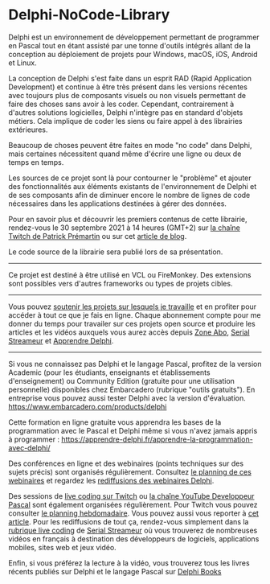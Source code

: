 # Delphi-NoCode-Library
Delphi est un environnement de développement permettant de programmer en Pascal tout en étant assisté par une tonne d'outils intégrés allant de la conception au déploiement de projets pour Windows, macOS, iOS, Android et Linux.

La conception de Delphi s'est faite dans un esprit RAD (Rapid Application Development) et continue à être très présent dans les versions récentes avec toujours plus de composants visuels ou non visuels permettant de faire des choses sans avoir à les coder. Cependant, contrairement à d'autres solutions logicielles, Delphi n'intègre pas en standard d'objets métiers. Cela implique de coder les siens ou faire appel à des librairies extérieures.

Beaucoup de choses peuvent être faites en mode "no code" dans Delphi, mais certaines nécessitent quand même d'écrire une ligne ou deux de temps en temps.

Les sources de ce projet sont là pour contourner le "problème" et ajouter des fonctionnalités aux éléments existants de l'environnement de Delphi et de ses composants afin de diminuer encore le nombre de lignes de code nécessaires dans les applications destinées à gérer des données.

Pour en savoir plus et découvrir les premiers contenus de cette librairie, rendez-vous le 30 septembre 2021 à 14 heures (GMT+2) sur [la chaîne Twitch de Patrick Prémartin](https://www.twitch.tv/patrickpremartin) ou sur cet [article de blog](https://developpeur-pascal.fr/p/___00n-coder-sans-coder-delphi-en-mode-nocode-c-est-possible-webinaire-le-30-septembre-a-14-heures.html).

Le code source de la librairie sera publié lors de sa présentation.

-----

Ce projet est destiné à être utilisé en VCL ou FireMonkey. Des extensions sont possibles vers d'autres frameworks ou types de projets cibles.

-----

Vous pouvez [soutenir les projets sur lesquels je travaille](https://vasur.fr/sponsoropensource) et en profiter pour accéder à tout ce que je fais en ligne. Chaque abonnement compte pour me donner du temps pour travailer sur ces projets open source et produire les articles et les vidéos auxquels vous aurez accès depuis [Zone Abo](https://zone-abo.fr), [Serial Streameur](https://serialstreameur.fr) et [Apprendre Delphi](https://apprendre-delphi.fr).

-----

Si vous ne connaissez pas Delphi et le langage Pascal, profitez de la version Academic (pour les étudiants, enseignants et établissements d'enseignement) ou Community Edition (gratuite pour une utilisation personnelle) disponibles chez Embarcadero (rubrique "outils gratuits").
En entreprise vous pouvez aussi tester Delphi avec la version d'évaluation.
https://www.embarcadero.com/products/delphi

Cette formation en ligne gratuite vous apprendra les bases de la programmation avec le Pascal et Delphi même si vous n'avez jamais appris à programmer :
https://apprendre-delphi.fr/apprendre-la-programmation-avec-delphi/

Des conférences en ligne et des webinaires (points techniques sur des sujets précis) sont organisés régulièrement. Consultez [le planning de ces webinaires](https://developpeur-pascal.fr/p/_6007-webinaires.html) et regardez les [rediffusions des webinaires Delphi](https://serialstreameur.fr/webinaires-delphi.php).

Des sessions de [live coding sur Twitch](https://www.twitch.tv/patrickpremartin) ou [la chaîne YouTube Developpeur Pascal](https://www.youtube.com/channel/UCk_LmkBB90jdEdmfF77W6qQ) sont également organisées régulièrement. Pour Twitch vous pouvez consulter [le planning hebdomadaire](https://www.twitch.tv/patrickpremartin/schedule). Vous pouvez aussi vous reporter à [cet article](https://developpeur-pascal.fr/p/_600e-livestreams-de-codage-en-direct-avec-delphi.html). Pour les rediffusions de tout ça, rendez-vous simplement dans la [rubrique live coding](https://serialstreameur.fr/live-coding.php) de [Serial Streameur](https://serialstreameur.fr/) où vous trouverez de nombreuses vidéos en français à destination des développeurs de logiciels, applications mobiles, sites web et jeux vidéo.

Enfin, si vous préférez la lecture à la vidéo, vous trouverez tous les livres récents publiés sur Delphi et le langage Pascal sur [Delphi Books](https://delphi-books.com)
